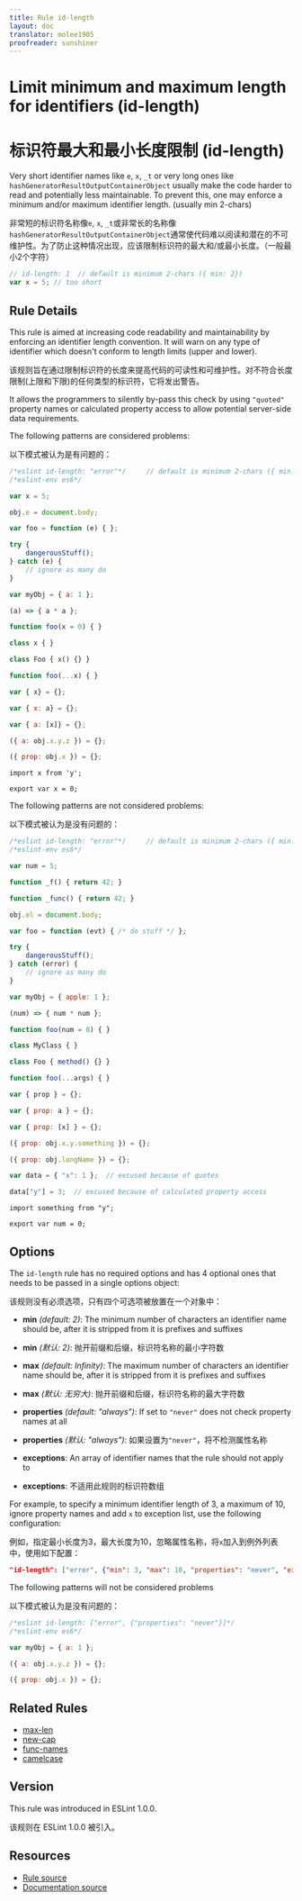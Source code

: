 ```yaml
---
title: Rule id-length
layout: doc
translator: molee1905
proofreader: sunshiner
---
```

<!-- Note: No pull requests accepted for this file. See README.md in the root directory for details. -->

# Limit minimum and maximum length for identifiers (id-length)

# 标识符最大和最小长度限制 (id-length)

Very short identifier names like `e`, `x`, `_t` or very long ones like `hashGeneratorResultOutputContainerObject` usually make the code harder to read and potentially less maintainable. To prevent this, one may enforce a minimum and/or maximum identifier length. (usually min 2-chars)

非常短的标识符名称像`e`, `x`, `_t`或非常长的名称像`hashGeneratorResultOutputContainerObject`通常使代码难以阅读和潜在的不可维护性。为了防止这种情况出现，应该限制标识符的最大和/或最小长度。（一般最小2个字符）

```js
// id-length: 1  // default is minimum 2-chars ({ min: 2})
var x = 5; // too short
```

## Rule Details

This rule is aimed at increasing code readability and maintainability by enforcing an identifier length convention. It will warn on any type of identifier which doesn't conform to length limits (upper and lower).

该规则旨在通过限制标识符的长度来提高代码的可读性和可维护性。对不符合长度限制(上限和下限)的任何类型的标识符，它将发出警告。

It allows the programmers to silently by-pass this check by using `"quoted"` property names or calculated property access to allow potential server-side data requirements.

The following patterns are considered problems:

以下模式被认为是有问题的：

```js
/*eslint id-length: "error"*/     // default is minimum 2-chars ({ min: 2})
/*eslint-env es6*/

var x = 5;

obj.e = document.body;

var foo = function (e) { };

try {
    dangerousStuff();
} catch (e) {
    // ignore as many do
}

var myObj = { a: 1 };

(a) => { a * a };

function foo(x = 0) { }

class x { }

class Foo { x() {} }

function foo(...x) { }

var { x} = {};

var { x: a} = {};

var { a: [x]} = {};

({ a: obj.x.y.z }) = {};

({ prop: obj.x }) = {};
```

```
import x from 'y';

export var x = 0;
```

The following patterns are not considered problems:

以下模式被认为是没有问题的：

```js
/*eslint id-length: "error"*/     // default is minimum 2-chars ({ min: 2})
/*eslint-env es6*/

var num = 5;

function _f() { return 42; }

function _func() { return 42; }

obj.el = document.body;

var foo = function (evt) { /* do stuff */ };

try {
    dangerousStuff();
} catch (error) {
    // ignore as many do
}

var myObj = { apple: 1 };

(num) => { num * num };

function foo(num = 0) { }

class MyClass { }

class Foo { method() {} }

function foo(...args) { }

var { prop } = {};

var { prop: a } = {};

var { prop: [x] } = {};

({ prop: obj.x.y.something }) = {};

({ prop: obj.longName }) = {};

var data = { "x": 1 };  // excused because of quotes

data["y"] = 3;  // excused because of calculated property access
```

```
import something from "y";

export var num = 0;
```


## Options

The `id-length` rule has no required options and has 4 optional ones that needs to be passed in a single options object:

该规则没有必须选项，只有四个可选项被放置在一个对象中：

* **min** *(default: 2)*: The minimum number of characters an identifier name should be, after it is stripped from it is prefixes and suffixes

* **min** *(默认: 2)*: 抛开前缀和后缀，标识符名称的最小字符数

* **max** *(default: Infinity)*: The maximum number of characters an identifier name should be, after it is stripped from it is prefixes and suffixes

* **max** *(默认: 无穷大)*: 抛开前缀和后缀，标识符名称的最大字符数

* **properties** *(default: "always")*: If set to `"never"` does not check property names at all

* **properties** *(默认: "always")*: 如果设置为`"never"`，将不检测属性名称

* **exceptions**: An array of identifier names that the rule should not apply to

* **exceptions**: 不适用此规则的标识符数组

For example, to specify a minimum identifier length of 3, a maximum of 10, ignore property names and add `x` to exception list, use the following configuration:

例如，指定最小长度为3，最大长度为10，忽略属性名称，将`x`加入到例外列表中，使用如下配置：

```json
"id-length": ["error", {"min": 3, "max": 10, "properties": "never", "exceptions": ["x"]}]
```

The following patterns will not be considered problems

以下模式被认为是没有问题的：

```js
/*eslint id-length: ["error", {"properties": "never"}]*/
/*eslint-env es6*/

var myObj = { a: 1 };

({ a: obj.x.y.z }) = {};

({ prop: obj.x }) = {};
```

## Related Rules

* [max-len](max-len)
* [new-cap](new-cap)
* [func-names](func-names)
* [camelcase](camelcase)

## Version

This rule was introduced in ESLint 1.0.0.

该规则在 ESLint 1.0.0 被引入。

## Resources

* [Rule source](https://github.com/eslint/eslint/tree/master/lib/rules/id-length.js)
* [Documentation source](https://github.com/eslint/eslint/tree/master/docs/rules/id-length.md)
